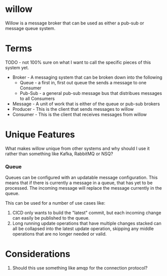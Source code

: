 # willow

Willow is a message broker that can be used as either a pub-sub or message queue system.

# Terms
TODO - not 100% sure on what I want to call the specific pieces of this system yet.

* Broker - A messaging system that can be broken down into the following
  * Queue   - a first in, first out queue the sends a message to one Consumer
  * Pub-Sub - a general pub-sub message bus that distribues messages to all Consumers
* Message - A unit of work that is either of the queue or pub-sub brokers
* Producer - This is the client that sends messages to willow
* Consumer - This is the client that receives messages from willow


# Unique Features

What makes willow unique from other systems and why should I use it rather than something
like Kafka, RabbitMQ or NSQ?

### Queue

Queues can be configured with an updatable message configuration. This means that if there is
currently a message in a queue, that has yet to be processed. The incoming message will replace
the message currently in the queue.

This can be used for a number of use cases like:
1. CICD only wants to build the "latest" commit, but each incoming change can easily be published
   to the queue.
1. Long running update operations that have multiple changes stacked can all be collapsed into the
   latest update operation, skipping any middle operations that are no longer needed or valid.

# Considerations

1. Should this use something like amqp for the connection protocol?
